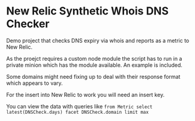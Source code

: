 # New Relic Synthetic Whois DNS Checker

Demo project that checks DNS expiry via whois and reports as a metric to New Relic.

As the proejct requires a custom node module the script has to run in a private minion which has the module available. An example is included.

Some domains might need fixing up to deal with their response format which appears to vary.


For the insert into New Relic to work you will need an insert key. 

You can view the data with queries like `from Metric select latest(DNSCheck.days) facet DNSCheck.domain limit max `


